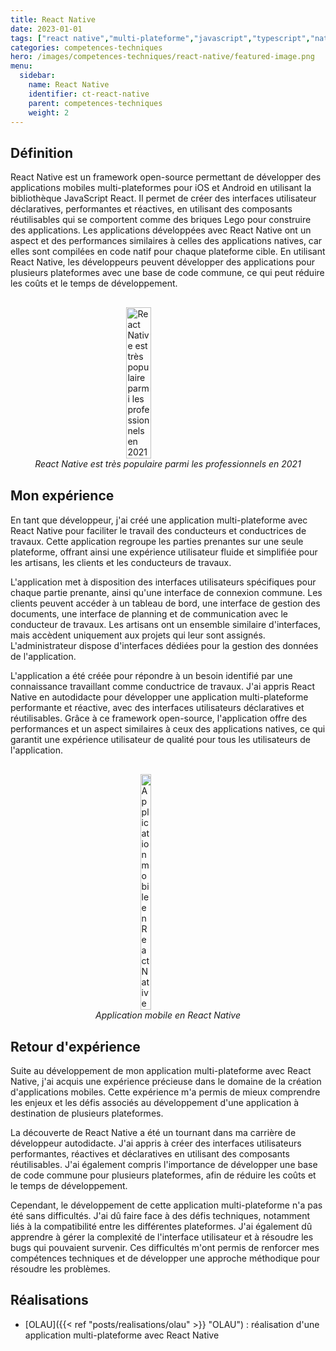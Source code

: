 ```yaml
---
title: React Native
date: 2023-01-01
tags: ["react native","multi-plateforme","javascript","typescript","native","mobile","application","ios","android","application mobile","application multi-plateforme"]
categories: competences-techniques
hero: /images/competences-techniques/react-native/featured-image.png
menu:
  sidebar:
    name: React Native
    identifier: ct-react-native
    parent: competences-techniques
    weight: 2
---
```


## Définition
React Native est un framework open-source permettant de développer des applications mobiles multi-plateformes pour iOS et Android en utilisant la bibliothèque JavaScript React. Il permet de créer des interfaces utilisateur déclaratives, performantes et réactives, en utilisant des composants réutilisables qui se comportent comme des briques Lego pour construire des applications. Les applications développées avec React Native ont un aspect et des performances similaires à celles des applications natives, car elles sont compilées en code natif pour chaque plateforme cible. En utilisant React Native, les développeurs peuvent développer des applications pour plusieurs plateformes avec une base de code commune, ce qui peut réduire les coûts et le temps de développement.

<div style="display: flex; flex-direction: column; align-items: center; justify-content: center; margin: 30px;">
  <img onclick="window.open('https://insights.stackoverflow.com/survey/2021#most-popular-technologies-misc-tech-prof')" src="/images/competences-techniques/react-native/survey.png" width="30%" style="align-self: center; cursor: pointer;" alt="React Native est très populaire parmi les professionnels en 2021" title="Cliquer pour zoomer" />
  <i>React Native est très populaire parmi les professionnels en 2021</i>
</div>

## Mon expérience
En tant que développeur, j'ai créé une application multi-plateforme avec React Native pour faciliter le travail des conducteurs et conductrices de travaux. Cette application regroupe les parties prenantes sur une seule plateforme, offrant ainsi une expérience utilisateur fluide et simplifiée pour les artisans, les clients et les conducteurs de travaux.

L'application met à disposition des interfaces utilisateurs spécifiques pour chaque partie prenante, ainsi qu'une interface de connexion commune. Les clients peuvent accéder à un tableau de bord, une interface de gestion des documents, une interface de planning et de communication avec le conducteur de travaux. Les artisans ont un ensemble similaire d'interfaces, mais accèdent uniquement aux projets qui leur sont assignés. L'administrateur dispose d'interfaces dédiées pour la gestion des données de l'application.

L'application a été créée pour répondre à un besoin identifié par une connaissance travaillant comme conductrice de travaux. J'ai appris React Native en autodidacte pour développer une application multi-plateforme performante et réactive, avec des interfaces utilisateurs déclaratives et réutilisables. Grâce à ce framework open-source, l'application offre des performances et un aspect similaires à ceux des applications natives, ce qui garantit une expérience utilisateur de qualité pour tous les utilisateurs de l'application.

<div style="display: flex; flex-direction: column; align-items: center; justify-content: center; margin: 30px;">
  <img onclick="window.open('/images/competences-techniques/react-native/interface-documents.png')" src="/images/competences-techniques/react-native/interface-documents.png" width="20%" style="align-self: center; cursor: pointer;" alt="Application mobile en React Native" title="Cliquer pour zoomer" />
  <i>Application mobile en React Native</i>
</div>

## Retour d'expérience
Suite au développement de mon application multi-plateforme avec React Native, j'ai acquis une expérience précieuse dans le domaine de la création d'applications mobiles. Cette expérience m'a permis de mieux comprendre les enjeux et les défis associés au développement d'une application à destination de plusieurs plateformes.

La découverte de React Native a été un tournant dans ma carrière de développeur autodidacte. J'ai appris à créer des interfaces utilisateurs performantes, réactives et déclaratives en utilisant des composants réutilisables. J'ai également compris l'importance de développer une base de code commune pour plusieurs plateformes, afin de réduire les coûts et le temps de développement.

Cependant, le développement de cette application multi-plateforme n'a pas été sans difficultés. J'ai dû faire face à des défis techniques, notamment liés à la compatibilité entre les différentes plateformes. J'ai également dû apprendre à gérer la complexité de l'interface utilisateur et à résoudre les bugs qui pouvaient survenir. Ces difficultés m'ont permis de renforcer mes compétences techniques et de développer une approche méthodique pour résoudre les problèmes.

## Réalisations

- [OLAU]({{< ref "posts/realisations/olau" >}} "OLAU") : réalisation d'une application multi-plateforme avec React Native